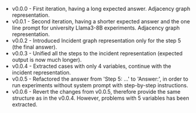 - v0.0.0 - First iteration, having a long expected answer. Adjacency graph representation.  
- v0.0.1 - Second iteration, having a shorter expected answer and the one line prompt for university Llama3-8B experiments. 
Adjacency graph representation.  
- v0.0.2 - Introduced Incident graph representation only for the step 5 (the final answer).  
- v0.0.3 - Unified all the steps to the incident representation (expected output is now much longer).  
- v0.0.4 - Extracted cases with only 4 variables, continue with the incident representation.  
- v0.0.5 - Refactored the answer from 'Step 5: ...' to 'Answer:', in order to run experiments without system prompt with 
step-by-step instructions.  
- v0.0.6 - Revert the changes from v0.0.5, therefore provide the same structure as in the v0.0.4. However, problems with
5 variables has been extracted.
